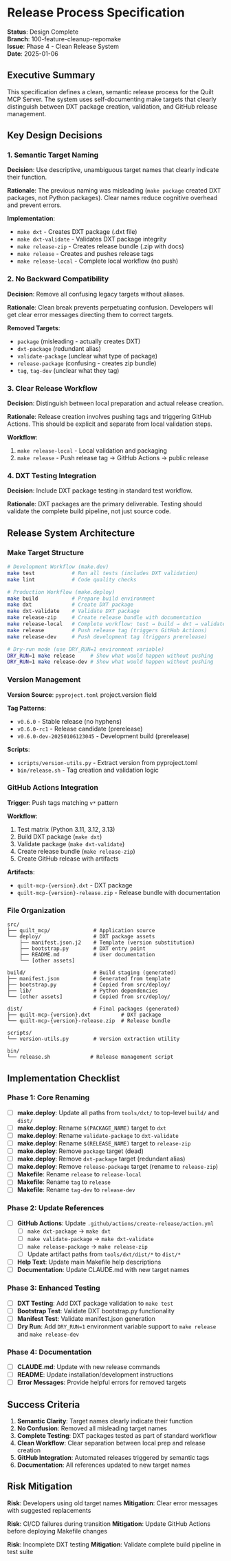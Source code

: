 <!-- markdownlint-disable MD013 -->
# Release Process Specification

**Status**: Design Complete  
**Branch**: 100-feature-cleanup-repomake  
**Issue**: Phase 4 - Clean Release System  
**Date**: 2025-01-06  

## Executive Summary

This specification defines a clean, semantic release process for the Quilt MCP Server. The system uses self-documenting make targets that clearly distinguish between DXT package creation, validation, and GitHub release management.

## Key Design Decisions

### 1. Semantic Target Naming

**Decision**: Use descriptive, unambiguous target names that clearly indicate their function.

**Rationale**: The previous naming was misleading (`make package` created DXT packages, not Python packages). Clear names reduce cognitive overhead and prevent errors.

**Implementation**:

- `make dxt` - Creates DXT package (.dxt file)
- `make dxt-validate` - Validates DXT package integrity
- `make release-zip` - Creates release bundle (.zip with docs)
- `make release` - Creates and pushes release tags
- `make release-local` - Complete local workflow (no push)

### 2. No Backward Compatibility

**Decision**: Remove all confusing legacy targets without aliases.

**Rationale**: Clean break prevents perpetuating confusion. Developers will get clear error messages directing them to correct targets.

**Removed Targets**:

- `package` (misleading - actually creates DXT)
- `dxt-package` (redundant alias)
- `validate-package` (unclear what type of package)
- `release-package` (confusing - creates zip bundle)
- `tag`, `tag-dev` (unclear what they tag)

### 3. Clear Release Workflow

**Decision**: Distinguish between local preparation and actual release creation.

**Rationale**: Release creation involves pushing tags and triggering GitHub Actions. This should be explicit and separate from local validation steps.

**Workflow**:

1. `make release-local` - Local validation and packaging
2. `make release` - Push release tag → GitHub Actions → public release

### 4. DXT Testing Integration

**Decision**: Include DXT package testing in standard test workflow.

**Rationale**: DXT packages are the primary deliverable. Testing should validate the complete build pipeline, not just source code.

## Release System Architecture

### Make Target Structure

```bash
# Development Workflow (make.dev)
make test            # Run all tests (includes DXT validation)
make lint            # Code quality checks

# Production Workflow (make.deploy)  
make build           # Prepare build environment
make dxt             # Create DXT package
make dxt-validate    # Validate DXT package
make release-zip     # Create release bundle with documentation
make release-local   # Complete workflow: test → build → dxt → validate → zip
make release         # Push release tag (triggers GitHub Actions)
make release-dev     # Push development tag (triggers prerelease)

# Dry-run mode (use DRY_RUN=1 environment variable)
DRY_RUN=1 make release     # Show what would happen without pushing
DRY_RUN=1 make release-dev # Show what would happen without pushing
```

### Version Management

**Version Source**: `pyproject.toml` project.version field

**Tag Patterns**:

- `v0.6.0` - Stable release (no hyphens)
- `v0.6.0-rc1` - Release candidate (prerelease)
- `v0.6.0-dev-20250106123045` - Development build (prerelease)

**Scripts**:

- `scripts/version-utils.py` - Extract version from pyproject.toml
- `bin/release.sh` - Tag creation and validation logic

### GitHub Actions Integration

**Trigger**: Push tags matching `v*` pattern

**Workflow**:

1. Test matrix (Python 3.11, 3.12, 3.13)
2. Build DXT package (`make dxt`)
3. Validate package (`make dxt-validate`)
4. Create release bundle (`make release-zip`)
5. Create GitHub release with artifacts

**Artifacts**:

- `quilt-mcp-{version}.dxt` - DXT package
- `quilt-mcp-{version}-release.zip` - Release bundle with documentation

### File Organization

```tree
src/
├── quilt_mcp/              # Application source
└── deploy/                 # DXT package assets
    ├── manifest.json.j2    # Template (version substitution)
    ├── bootstrap.py        # DXT entry point
    ├── README.md           # User documentation
    └── [other assets]

build/                      # Build staging (generated)
├── manifest.json           # Generated from template
├── bootstrap.py            # Copied from src/deploy/
├── lib/                    # Python dependencies
└── [other assets]          # Copied from src/deploy/

dist/                       # Final packages (generated)
├── quilt-mcp-{version}.dxt          # DXT package
└── quilt-mcp-{version}-release.zip  # Release bundle

scripts/
└── version-utils.py        # Version extraction utility

bin/
└── release.sh             # Release management script
```

## Implementation Checklist

### Phase 1: Core Renaming

- [ ] **make.deploy**: Update all paths from `tools/dxt/` to top-level `build/` and `dist/`
- [ ] **make.deploy**: Rename `$(PACKAGE_NAME)` target to `dxt`
- [ ] **make.deploy**: Rename `validate-package` to `dxt-validate`  
- [ ] **make.deploy**: Rename `$(RELEASE_NAME)` target to `release-zip`
- [ ] **make.deploy**: Remove `package` target (dead)
- [ ] **make.deploy**: Remove `dxt-package` target (redundant alias)
- [ ] **make.deploy**: Remove `release-package` target (rename to `release-zip`)
- [ ] **Makefile**: Rename `release` to `release-local`
- [ ] **Makefile**: Rename `tag` to `release`
- [ ] **Makefile**: Rename `tag-dev` to `release-dev`

### Phase 2: Update References

- [ ] **GitHub Actions**: Update `.github/actions/create-release/action.yml`
  - [ ] `make dxt-package` → `make dxt`
  - [ ] `make validate-package` → `make dxt-validate`
  - [ ] `make release-package` → `make release-zip`
  - [ ] Update artifact paths from `tools/dxt/dist/*` to `dist/*`
- [ ] **Help Text**: Update main Makefile help descriptions
- [ ] **Documentation**: Update CLAUDE.md with new target names

### Phase 3: Enhanced Testing

- [ ] **DXT Testing**: Add DXT package validation to `make test`
- [ ] **Bootstrap Test**: Validate DXT bootstrap.py functionality
- [ ] **Manifest Test**: Validate manifest.json generation
- [ ] **Dry Run**: Add `DRY_RUN=1` environment variable support to `make release` and `make release-dev`

### Phase 4: Documentation

- [ ] **CLAUDE.md**: Update with new release commands
- [ ] **README**: Update installation/development instructions
- [ ] **Error Messages**: Provide helpful errors for removed targets

## Success Criteria

1. **Semantic Clarity**: Target names clearly indicate their function
2. **No Confusion**: Removed all misleading target names
3. **Complete Testing**: DXT packages tested as part of standard workflow
4. **Clean Workflow**: Clear separation between local prep and release creation
5. **GitHub Integration**: Automated releases triggered by semantic tags
6. **Documentation**: All references updated to new target names

## Risk Mitigation

**Risk**: Developers using old target names
**Mitigation**: Clear error messages with suggested replacements

**Risk**: CI/CD failures during transition
**Mitigation**: Update GitHub Actions before deploying Makefile changes

**Risk**: Incomplete DXT testing
**Mitigation**: Validate complete build pipeline in test suite
